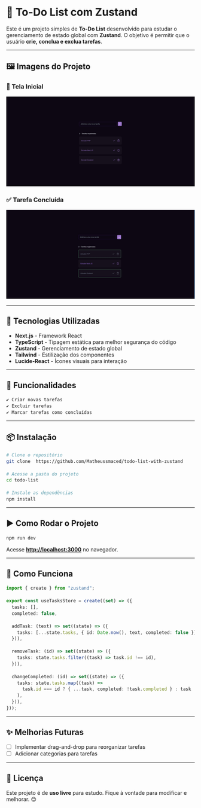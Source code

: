 # 📌 To-Do List com Zustand

Este é um projeto simples de **To-Do List** desenvolvido para estudar o gerenciamento de estado global com **Zustand**. O objetivo é permitir que o usuário **crie, conclua e exclua tarefas**.

---

## 🖼️ Imagens do Projeto

### 📌 Tela Inicial

![Tela Inicial](/src/public/images/tela-inicial.jpg)

### ✅ Tarefa Concluída

![Tarefa Concluída](/src/public/images/tarefa-concluida.jpg)

---

## 🚀 Tecnologias Utilizadas

- **Next.js** - Framework React
- **TypeScript** - Tipagem estática para melhor segurança do código
- **Zustand** - Gerenciamento de estado global
- **Tailwind** - Estilização dos componentes
- **Lucide-React** - Ícones visuais para interação

---

## 📌 Funcionalidades

```markdown
✔ Criar novas tarefas 
✔ Excluir tarefas 
✔ Marcar tarefas como concluídas 
```

---

## 📦 Instalação

```bash
# Clone o repositório
git clone  https://github.com/Matheussmaced/todo-list-with-zustand

# Acesse a pasta do projeto
cd todo-list

# Instale as dependências
npm install
```

---

## ▶ Como Rodar o Projeto

```bash
npm run dev
```

Acesse **<http://localhost:3000>** no navegador.

---

## 🔧 Como Funciona

```typescript
import { create } from "zustand";

export const useTasksStore = create((set) => ({
  tasks: [],
  completed: false,

  addTask: (text) => set((state) => ({
    tasks: [...state.tasks, { id: Date.now(), text, completed: false }],
  })),

  removeTask: (id) => set((state) => ({
    tasks: state.tasks.filter((task) => task.id !== id),
  })),

  changeCompleted: (id) => set((state) => ({
    tasks: state.tasks.map((task) =>
      task.id === id ? { ...task, completed: !task.completed } : task
    ),
  })),
}));
```

---

## ✨ Melhorias Futuras

- [ ] Implementar drag-and-drop para reorganizar tarefas
- [ ] Adicionar categorias para tarefas

---

## 📜 Licença

Este projeto é de **uso livre** para estudo. Fique à vontade para modificar e melhorar. 😊

